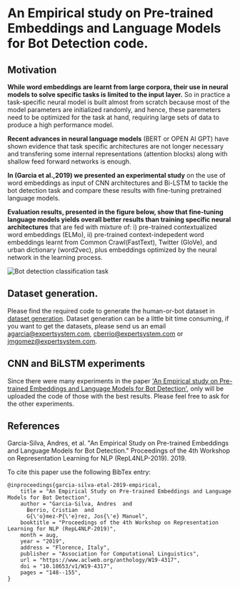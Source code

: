 # An Empirical study on Pre-trained Embeddings and Language Models for Bot Detection code.

## Motivation
**While word embeddings are learnt from large corpora, their use in neural models to solve specific tasks is limited to the input layer.** So in practice a task-specific neural model is built almost from scratch because most of the model parameters are initialized randomly, and hence, these paremeters need to be optimized for the task at hand, requiring large sets of data to produce a high performance model.

**Recent advances in neural language models** (BERT or OPEN AI GPT) have shown evidence that task specific architectures are not longer necessary and transfering some internal representations (attention blocks) along with shallow feed forward networks is enough. 

**In (Garcia et al.,2019) we presented an experimental study** on the use of word embeddings as input of CNN architectures and Bi-LSTM to tackle the bot detection task and compare these results with fine-tuning pretrained language models. 

**Evaluation results, presented in the figure below, show that fine-tuning language models yields overall better results than training specific neural architectures** that are fed with mixture of: i) pre-trained contextualized word embeddings (ELMo), ii) pre-trained  context-indepedent word embeddings learnt from Common Crawl(FastText), Twitter (GloVe), and urban dictionary (word2vec), plus embeddings optimized by the neural network in the learning process. 

![Bot detection classification task](https://drive.google.com/uc?id=1rSzM544MK2QOezpvUKHfrxATbkEiyBHX)

## Dataset generation.
Please find the required code to generate the human-or-bot dataset in [dataset generation](./dataset%20generation).
Dataset generation can be a little bit time consuming, if you want to get the datasets, please send us an email <agarcia@expertsystem.com>, <cberrio@expertsystem.com> or <jmgomez@expertsystem.com>.

## CNN and BiLSTM experiments
Since there were many experiments in the paper ['An Empirical study on Pre-trained Embeddings and Language Models for Bot Detection'](https://www.aclweb.org/anthology/W19-4317.pdf), only will be uploaded the code of those with the best results. Please feel free to ask for the other experiments.

## References

Garcia-Silva, Andres, et al. "An Empirical Study on Pre-trained Embeddings and Language Models for Bot Detection." Proceedings of the 4th Workshop on Representation Learning for NLP (RepL4NLP-2019). 2019.

To cite this paper use the following BibTex entry: 

```
@inproceedings{garcia-silva-etal-2019-empirical,
    title = "An Empirical Study on Pre-trained Embeddings and Language Models for Bot Detection",
    author = "Garcia-Silva, Andres  and
      Berrio, Cristian  and
      G{\'o}mez-P{\'e}rez, Jos{\'e} Manuel",
    booktitle = "Proceedings of the 4th Workshop on Representation Learning for NLP (RepL4NLP-2019)",
    month = aug,
    year = "2019",
    address = "Florence, Italy",
    publisher = "Association for Computational Linguistics",
    url = "https://www.aclweb.org/anthology/W19-4317",
    doi = "10.18653/v1/W19-4317",
    pages = "148--155",
}
```
